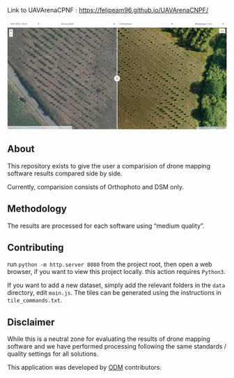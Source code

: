 Link to UAVArenaCPNF : https://felipeam96.github.io/UAVArenaCNPF/

![image](https://github.com/FelipeAM96/UAVArenaCNPF/blob/master/Ecran.jpg)

## About

This repository exists to give the user a comparision  of drone mapping software results compared side by side.

Currently, comparision consists of Orthophoto and DSM only. 

## Methodology

The results are processed for each software using “medium quality”.

## Contributing

run ` python -m http.server 8080 ` from the project root, then open a web browser, if you want to view this project locally. this action requires `Python3`.

If you want to add a new dataset, simply add the relevant folders in the `data` directory, edit `main.js`. The tiles can be generated using the instructions in `tile_commands.txt`.

## Disclaimer

While this is a neutral zone for evaluating the results of drone mapping software and we have performed processing following 
the same standards / quality settings for all solutions.

This application was developed by [ODM](https://github.com/OpenDroneMap/ODM) contributors.
